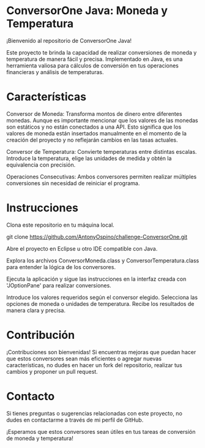 # ConversorOne Java: Moneda y Temperatura
¡Bienvenido al repositorio de ConversorOne Java!

Este proyecto te brinda la capacidad de realizar conversiones de moneda y temperatura de manera fácil y precisa. Implementado en Java, es una herramienta valiosa para cálculos de conversión en tus operaciones financieras y análisis de temperaturas.

# Características

Conversor de Moneda:
Transforma montos de dinero entre diferentes monedas. Aunque es importante mencionar que los valores de las monedas son estáticos y no están conectados a una API. Esto significa que los valores de moneda están insertados manualmente en el momento de la creación del proyecto y no reflejarán cambios en las tasas actuales.

Conversor de Temperatura:
Convierte temperaturas entre distintas escalas. Introduce la temperatura, elige las unidades de medida y obtén la equivalencia con precisión.

Operaciones Consecutivas:
Ambos conversores permiten realizar múltiples conversiones sin necesidad de reiniciar el programa.

# Instrucciones

Clona este repositorio en tu máquina local.

git clone https://github.com/AntonyOspino/challenge-ConversorOne.git

Abre el proyecto en Eclipse u otro IDE compatible con Java.

Explora los archivos ConversorMoneda.class y ConversorTemperatura.class para entender la lógica de los conversores.

Ejecuta la aplicación y sigue las instrucciones en la interfaz creada con 'JOptionPane' para realizar conversiones.

Introduce los valores requeridos según el conversor elegido.
Selecciona las opciones de moneda o unidades de temperatura.
Recibe los resultados de manera clara y precisa.

# Contribución

¡Contribuciones son bienvenidas! Si encuentras mejoras que puedan hacer que estos conversores sean más eficientes o agregar nuevas características, no dudes en hacer un fork del repositorio, realizar tus cambios y proponer un pull request.

# Contacto

Si tienes preguntas o sugerencias relacionadas con este proyecto, no dudes en contactarme a través de mi perfil de GitHub.

¡Esperamos que estos conversores sean útiles en tus tareas de conversión de moneda y temperatura!
